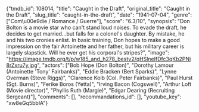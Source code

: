 {"tmdb_id": 108014, "title": "Caught in the Draft", "original_title": "Caught in the Draft", "slug_title": "caught-in-the-draft", "date": "1941-07-04", "genre": ["Com\u00e9die / Romance / Guerre"], "score": "6.3/10", "synopsis": "Don Bolton is a movie star who can't stand loud noises. To evade the draft, he decides to get married...but falls for a colonel's daughter. By mistake, he and his two cronies enlist. In basic training, Don hopes to make a good impression on the fair Antoinette and her father, but his military career is largely slapstick. Will he ever get his corporal's stripes?", "image": "https://image.tmdb.org/t/p/w185_and_h278_bestv2/qHSlneIfDfc3qKb2PNi8rZxru7y.jpg", "actors": ["Bob Hope (Don Bolton)", "Dorothy Lamour (Antoinette 'Tony' Fairbanks)", "Eddie Bracken (Bert Sparks)", "Lynne Overman (Steve Riggs)", "Clarence Kolb (Col. Peter Fairbanks)", "Paul Hurst (Sgt. Burns)", "Ferike Boros (Yetta)", "Irving Bacon (Cogswell)", "Arthur Loft (Movie director)", "Phyllis Ruth (Margie)", "Edgar Dearing (Recruiting Sergeant)"], "comments": [], "recommandations_id": [], "youtube_key": "xw8eGq5bblA"}